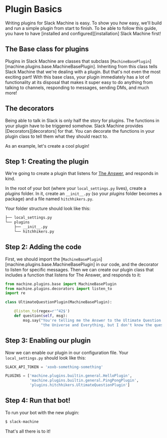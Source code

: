 # Plugin Basics

Writing plugins for Slack Machine is easy. To show you *how* easy,
we'll build and run a simple plugin from start to finish. To be able to
follow this guide, you have to have [installed and configured][installation]
Slack Machine first!

## The Base class for plugins

Plugins in Slack Machine are classes that subclass
[`MachineBasePlugin`][machine.plugins.base.MachineBasePlugin].
Inheriting from this class tells Slack Machine that
we're dealing with a plugin. But that's not even the most exciting
part! With this base class, your plugin immediately has a lot of
functionality at its disposal that makes it super easy to do anything
from talking to channels, responding to messages, sending DMs, and much
more!

## The decorators

Being able to talk in Slack is only half the story for plugins. The
functions in your plugin have to be triggered somehow. Slack Machine
provides [Decorators][decorators] for that.
You can decorate the functions in your plugin class to tell them what
they should react to.

As an example, let's create a cool plugin!

## Step 1: Creating the plugin

We're going to create a plugin that listens for [The
Answer](http://hitchhikers.wikia.com/wiki/42), and responds in kind.

In the root of your bot (where your `local_settings.py` lives), create a
*plugins* folder. In it, create an `__init__.py` (so your *plugins*
folder becomes a package) and a file named `hitchhikers.py`.

Your folder structure should look like this:

``` bash
├── local_settings.py
└── plugins
    ├── __init__.py
    └── hitchhikers.py
```

## Step 2: Adding the code

First, we should import the
[`MachineBasePlugin`][machine.plugins.base.MachineBasePlugin]
in our code, and the decorator to listen for specific
messages. Then we can create our plugin class that includes a function
that listens for The Answer, and responds to it:

``` python
from machine.plugins.base import MachineBasePlugin
from machine.plugins.decorators import listen_to
import re

class UltimateQuestionPlugin(MachineBasePlugin):

    @listen_to(regex=r'^42$')
    def question(self, msg):
        msg.say("You're telling me the Answer to the Ultimate Question of Life, "
                "the Universe and Everything, but I don't know the question :cry:")
```

## Step 3: Enabling our plugin

Now we can enable our plugin in our configuration file. Your
`local_settings.py` should look like this:

``` python
SLACK_API_TOKEN = 'xoxb-something-something'

PLUGINS = ['machine.plugins.builtin.general.HelloPlugin',
           'machine.plugins.builtin.general.PingPongPlugin',
           'plugins.hitchhikers.UltimateQuestionPlugin']
```

## Step 4: Run that bot!

To run your bot with the new plugin:

``` bash
$ slack-machine
```

That's all there is to it!
